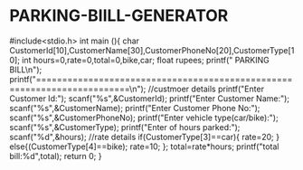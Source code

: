 # PARKING-BIILL-GENERATOR
#include<stdio.h>
int main (){
    char CustomerId[10],CustomerName[30],CustomerPhoneNo[20],CustomerType[10];
    int hours=0,rate=0,total=0,bike,car;
    float rupees;
    printf("                           PARKING BILL\n");
    printf("========================================================================\n");
    //custmoer details
    printf("Enter Customer Id:");
    scanf("%s",&CustomerId);
    printf("Enter Customer Name:");
    scanf("%s",&CustomerName);
    printf("Enter Customer Phone No:");
    scanf("%s",&CustomerPhoneNo);
    printf("Enter vehicle type(car/bike):");
    scanf("%s",&CustomerType);
    printf("Enter of hours parked:");
    scanf("%d",&hours);
    //rate details
    if(CustomerType[3]==car){
       rate=20;
    }
        else{(CustomerType[4]==bike);
        rate=10;
        };
    total=rate*hours;
     printf("total bill:%d",total); 
     return 0;
}
